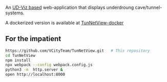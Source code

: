 
An [UD-Viz based](https://github.com/VCityTeam/UD-Viz) web-application that displays 
underdroung cave/tunnel-systems.

A dockerized version is available at [TunNetView-docker](https://github.com/VCityTeam/TunNetView-docker)

## For the impatient

```bash
https://github.com/VCityTeam/TunNetView.git   # This repository
cd TunNetView
npm install
npx webpack --config webpack.config.js
python3 -m  http.server &
open http://localhost:8000
```

